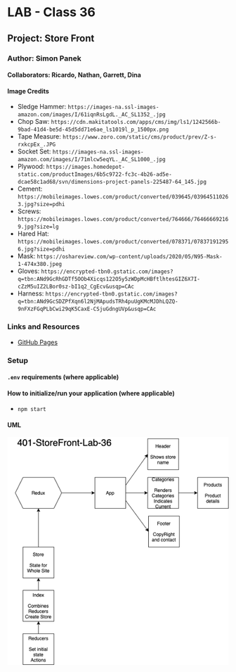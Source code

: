 # LAB - Class 36

## Project: Store Front

### Author: Simon Panek

#### Collaborators:  Ricardo, Nathan, Garrett, Dina

#### Image Credits

- Sledge Hammer: `https://images-na.ssl-images-amazon.com/images/I/61iqnRsLgdL._AC_SL1352_.jpg`
- Chop Saw: `https://cdn.makitatools.com/apps/cms/img/ls1/1242566b-9bad-41d4-be5d-45d5dd71e6ae_ls1019l_p_1500px.png`
- Tape Measure: `https://www.zoro.com/static/cms/product/prev/Z-s-rxkcpEx_.JPG`
- Socket Set: `https://images-na.ssl-images-amazon.com/images/I/71mlcw5eqYL._AC_SL1000_.jpg`
- Plywood: `https://images.homedepot-static.com/productImages/6b5c9722-fc3c-4b26-ad5e-dcae58c1ad68/svn/dimensions-project-panels-225487-64_145.jpg`
- Cement: `https://mobileimages.lowes.com/product/converted/039645/039645110263.jpg?size=pdhi`
- Screws: `https://mobileimages.lowes.com/product/converted/764666/764666692169.jpg?size=lg`
- Hared Hat: `https://mobileimages.lowes.com/product/converted/078371/078371912956.jpg?size=pdhi`
- Mask: `https://oshareview.com/wp-content/uploads/2020/05/N95-Mask-1-474x380.jpeg`
- Gloves: `https://encrypted-tbn0.gstatic.com/images?q=tbn:ANd9GcRhGDTf5OOb4Xicqs122O5y5zWDpMcHBftlhtesGIZ6X7I-cZzM5uIZ2LBor0sz-bI1q2_CgEcv&usqp=CAc`
- Harness: `https://encrypted-tbn0.gstatic.com/images?q=tbn:ANd9GcSDZPfXqn6l2NjMApudsTRh4puUgKMcMJDhLQZQ-9nFXzFGqPLbCwi29qK5CaxE-CSjuGdngUVp&usqp=CAc`

### Links and Resources

- [GitHub Pages](https://simon-panek.github.io/store-front/)

### Setup

#### `.env` requirements (where applicable)

#### How to initialize/run your application (where applicable)

- `npm start`

#### UML

![UML Phase 1](401-storefront-lab-36-uml.png)